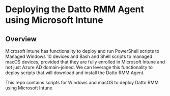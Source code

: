 # Deploying the Datto RMM Agent using Microsoft Intune

## Overview
Microsoft Intune has functionality to deploy and run PowerShell scripts to Managed Windows 10 devices and Bash and Shell scripts to managed macOS devices, provided that they are fully enrolled in Microsoft Intune and not just Azure AD domain-joined. We can leverage this functionality to deploy scripts that will download and install the Datto RMM Agent.

This repo contains scripts for Windows and macOS to deploy Datto RMM using Microsoft Intune
